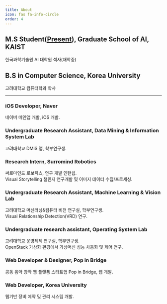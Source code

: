 ```yaml
---
title: About
icon: fas fa-info-circle
order: 4
---
```



## M.S Student(<u>Present</u>), Graduate School of AI, KAIST
한국과학기술원 AI 대학원 석사(재학중)

## B.S in Computer Science, Korea University
고려대학교 컴퓨터학과 학사

---

### iOS Developer, Naver
네이버 메인앱 개발, iOS 개발.

### Undergraduate Research Assistant, Data Mining & Information System Lab
고려대학교 DMIS 랩, 학부연구생.

### Research Intern, Surromind Robotics
써로마인드 로보틱스, 연구 개발 인턴쉽.<br>Visual Storytelling 챌린지 연구개발 및 이미지 데이터 수집/프로세싱.

### Undergraduate Research Assistant, Machine Learning & Vision Lab
고려대학교 머신러닝&컴퓨터 비전 연구실, 학부연구생.<br>Visual Relationship Detection(VRD) 연구.

### Undergraduate research assistant, Operating System Lab
고려대학교 운영체제 연구실, 학부연구생.<br> OpenStack 가상화 환경에서 가상머신 성능 차등화 및 제어 연구.

### Web Developer & Designer, Pop in Bridge
공동 음악 창작 웹 플랫폼 스타트업 Pop in Bridge, 웹 개발.

### Web Developer, Korea University
웹기반 장비 예약 및 관리 시스템 개발.

